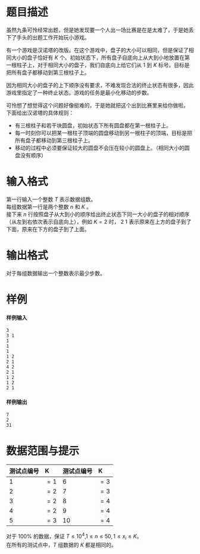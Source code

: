 
# 题目描述

虽然九条可怜经常出题，但是她发现要一个人出一场比赛是在是太难了，于是她丢下了手头的出题工作开始玩小游戏。

有一个游戏是汉诺塔的改版。在这个游戏中，盘子的大小可以相同，但是保证了相同大小的盘子恰好有 $K$ 个。初始状态下，所有盘子自底向上从大到小地放置在第一根柱子上，对于相同大小的盘子，我们自底向上给它们从 $1$ 到 $K$ 标号。目标是把所有盘子都移动到第三根柱子上。

因为相同大小的盘子的上下顺序没有要求，不难发现合法的终止状态有很多，因此游戏里指定了一种终止状态。游戏的任务是最小化移动的步数。   

可怜想了想觉得这个问题好像挺难的，于是她就把这个出到比赛里来给你做啦。   
下面给出汉诺塔的具体规则：    
- 有三根柱子和若干块圆盘，初始状态下所有圆盘都在第一根柱子上。   
- 每一时刻你可以把某一根柱子顶端的圆盘移动到另一根柱子的顶端，目标是把所有盘子都移动到第三根柱子上。   
- 移动的过程中必须要保证较大的圆盘不会压在较小的圆盘上。（相同大小的圆盘没有顺序）   

# 输入格式

第一行输入一个整数 $T$ 表示数据组数。    
每组数据第一行是两个整数 $n$ 和 $K$ 。     
接下来 $n$ 行按照盘子从大到小的顺序给出终止状态下同一大小的盘子的相对顺序（从左到右依次表示自底向上），例如 $K = 2$ 时， $2$ $1$ 表示原来在上方的盘子到了下面，原来在下方的盘子到了上面。

# 输出格式

对于每组数据输出一个整数表示最少步数。

# 样例

#### 样例输入
```plain
3
3 1
1
1
1
1 2
2 1
4 2
2 1
1 2
1 2
2 1
```
#### 样例输出
```plain
7
2
31
```

# 数据范围与提示

|测试点编号|K|测试点编号|K|
|:---|:-|:---|:-|
|1|$=1$|6|$=3$|
|2|$=2$|7|$=3$|
|3|$=2$|8|$=4$|
|4|$=2$|9|$=4$|
|5|$=3$|10|$=4$|

对于 $100\%$ 的数据，保证 $T ≤ 10^4$,$1 ≤ n ≤ 50, 1 ≤ x_i ≤ K$。    
在所有的测试点中，$T$ 组数据的 $K$ 都是相同的。 
  

